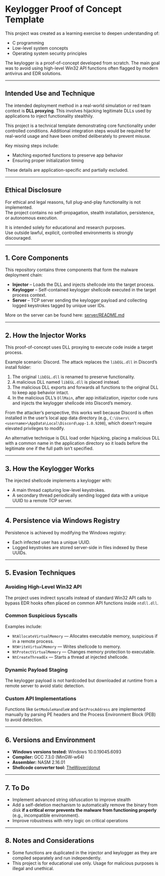 # Keylogger Proof of Concept Template

This project was created as a learning exercise to deepen understanding of:

- C programming  
- Low-level system concepts  
- Operating system security principles  

The keylogger is a proof-of-concept developed from scratch. The main goal was to avoid using high-level Win32 API functions often flagged by modern antivirus and EDR solutions.

---

## Intended Use and Technique

The intended deployment method in a real-world simulation or red team context is **DLL proxying**. This involves hijacking legitimate DLLs used by applications to inject functionality stealthily.

This project is a technical template demonstrating core functionality under controlled conditions. Additional integration steps would be required for real-world usage and have been omitted deliberately to prevent misuse.

Key missing steps include:  
- Matching exported functions to preserve app behavior  
- Ensuring proper initialization timing  

These details are application-specific and partially excluded.

---

## Ethical Disclosure

For ethical and legal reasons, full plug-and-play functionality is not implemented.  
The project contains no self-propagation, stealth installation, persistence, or autonomous execution.

It is intended solely for educational and research purposes.  
Use outside lawful, explicit, controlled environments is strongly discouraged.

---

## 1. Core Components

This repository contains three components that form the malware deployment chain:

- **Injector** – Loads the DLL and injects shellcode into the target process.  
- **Keylogger** – Self-contained keylogger shellcode executed in the target process context.  
- **Server** – TCP server sending the keylogger payload and collecting logged keystrokes tagged by unique user IDs.

More on the server can be found here: [server/README.md](https://github.com/x03xd/keyloggerServer/blob/main/README.md)

---

## 2. How the Injector Works

This proof-of-concept uses DLL proxying to execute code inside a target process.

Example scenario: Discord. The attack replaces the `libEGL.dll` in Discord’s install folder:

1. The original `libEGL.dll` is renamed to preserve functionality.  
2. A malicious DLL named `libEGL.dll` is placed instead.  
3. The malicious DLL exports and forwards all functions to the original DLL to keep app behavior intact.  
4. In the malicious DLL’s `DllMain`, after app initialization, injector code runs and injects the keylogger shellcode into Discord’s memory.

From the attacker’s perspective, this works well because Discord is often installed in the user’s local app data directory (e.g., `C:\Users\<username>\AppData\Local\Discord\app-1.0.9200`), which doesn’t require elevated privileges to modify.

An alternative technique is DLL load order hijacking, placing a malicious DLL with a common name in the application directory so it loads before the legitimate one if the full path isn’t specified.

---

## 3. How the Keylogger Works

The injected shellcode implements a keylogger with:

- A main thread capturing low-level keystrokes.  
- A secondary thread periodically sending logged data with a unique UUID to a remote TCP server.

---

## 4. Persistence via Windows Registry

Persistence is achieved by modifying the Windows registry:  

- Each infected user has a unique UUID.  
- Logged keystrokes are stored server-side in files indexed by these UUIDs.

---

## 5. Evasion Techniques

### Avoiding High-Level Win32 API

The project uses indirect syscalls instead of standard Win32 API calls to bypass EDR hooks often placed on common API functions inside `ntdll.dll`.

### Common Suspicious Syscalls

Examples include:  

- `NtAllocateVirtualMemory` — Allocates executable memory, suspicious if in a remote process.  
- `NtWriteVirtualMemory` — Writes shellcode to memory.  
- `NtProtectVirtualMemory` — Changes memory protection to executable.  
- `NtCreateThreadEx` — Starts a thread at injected shellcode.

### Dynamic Payload Staging

The keylogger payload is not hardcoded but downloaded at runtime from a remote server to avoid static detection.

### Custom API Implementations

Functions like `GetModuleHandleW` and `GetProcAddress` are implemented manually by parsing PE headers and the Process Environment Block (PEB) to avoid detection.

---

## 6. Versions and Environment

- **Windows versions tested:** Windows 10.0.19045.6093
- **Compiler:** GCC 7.3.0 (MinGW-w64)  
- **Assembler:** NASM 2.16.01 
- **Shellcode converter tool:** [TheWover/donut](https://github.com/TheWover/donut)

---

## 7. To Do

- Implement advanced string obfuscation to improve stealth  
- Add a self-deletion mechanism to automatically remove the binary from disk **if a critical error prevents the malware from functioning properly** (e.g., incompatible environment).
- Improve robustness with retry logic on critical operations  

---

## 8. Notes and Considerations

- Some functions are duplicated in the injector and keylogger as they are compiled separately and run independently.  
- This project is for educational use only. Usage for malicious purposes is illegal and unethical.
